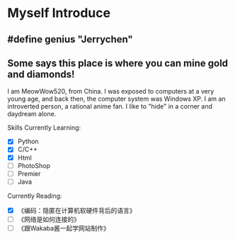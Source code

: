 # Myself Introduce


## #define genius "Jerrychen"
## Some says this place is where you can mine gold and diamonds!

I am MeowWow520, from China. I was exposed to computers at a very young age, and back then, the computer system was Windows XP.
I am an introverted person, a rational anime fan. I like to "hide" in a corner and daydream alone.

Skills Currently Learning:
- [x] Python
- [x] C/C++
- [x] Html
- [ ] PhotoShop
- [ ] Premier 
- [ ] Java

Currently Reading:
- [x] 《编码：隐匿在计算机软硬件背后的语言》
- [ ] 《网络是如何连接的》
- [ ] 《跟Wakaba酱一起学网站制作》
